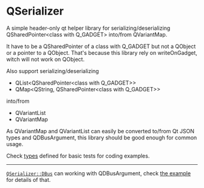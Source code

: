 # QSerializer

A simple header-only qt helper library for serializing/deserializing
QSharedPointer\<class with Q_GADGET\> into/from QVariantMap.

It have to be a QSharedPointer of a class with  Q_GADGET
but not a QObject or a pointer to a QObject.
That's because this library rely on writeOnGadget,
witch will not work on QObject.

Also support serializing/deserializing

- QList\<QSharedPointer\<class with Q_GADGET\>\>
- QMap\<QString, QSharedPointer\<class with Q_GADGET\>\>

into/from

- QVariantList
- QVariantMap

As QVariantMap and QVariantList can easily
be converted to/from Qt JSON types and QDBusArgument,
this library should be good enough for common usage.

Check [types](./tests/src/qserializer/tests/types)
defined for basic tests for coding examples.

---

[`QSerializer::DBus`](./libs/dbus/include/qserializer/dbus.h)
can working with QDBusArgument,
check [the example](examples/dbus_message) for details of that.
